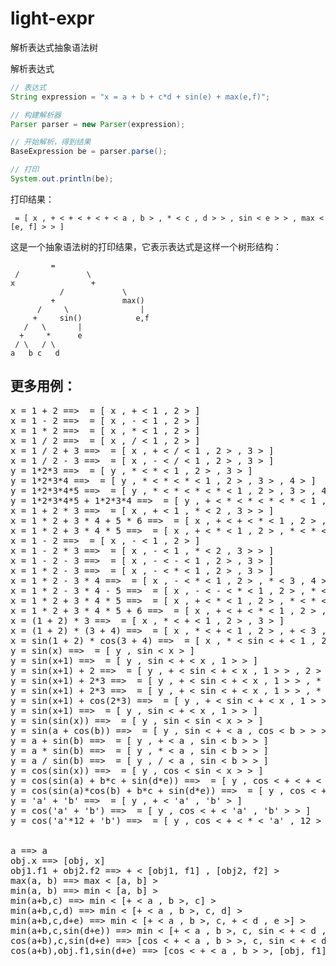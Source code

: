 # light-expr
解析表达式抽象语法树

解析表达式

```java
// 表达式
String expression = "x = a + b + c*d + sin(e) + max(e,f)";

// 构建解析器
Parser parser = new Parser(expression);

// 开始解析，得到结果
BaseExpression be = parser.parse();

// 打印
System.out.println(be);

```

打印结果：
```
 = [ x , + < + < + < + < a , b > , * < c , d > > , sin < e > > , max < [e, f] > > ]
```

这是一个抽象语法树的打印结果，它表示表达式是这样一个树形结构：
```
         =
 /               \
x                 +
           /             \
         +               max()
      /     \                |
     +     sin()            e,f
   /   \       |
  +     *      e
 / \   / \
a   b c   d
```

## 更多用例：

<pre>
x = 1 + 2 ==>  = [ x , + < 1 , 2 > ]
x = 1 - 2 ==>  = [ x , - < 1 , 2 > ]
x = 1 * 2 ==>  = [ x , * < 1 , 2 > ]
x = 1 / 2 ==>  = [ x , / < 1 , 2 > ]
x = 1 / 2 + 3 ==>  = [ x , + < / < 1 , 2 > , 3 > ]
x = 1 / 2 - 3 ==>  = [ x , - < / < 1 , 2 > , 3 > ]
y = 1*2*3 ==>  = [ y , * < * < 1 , 2 > , 3 > ]
y = 1*2*3*4 ==>  = [ y , * < * < * < 1 , 2 > , 3 > , 4 > ]
y = 1*2*3*4*5 ==>  = [ y , * < * < * < * < 1 , 2 > , 3 > , 4 > , 5 > ]
y = 1*2*3*4*5 + 1*2*3*4 ==>  = [ y , + < * < * < * < * < 1 , 2 > , 3 > , 4 > , 5 > , * < * < * < 1 , 2 > , 3 > , 4 > > ]
x = 1 + 2 * 3 ==>  = [ x , + < 1 , * < 2 , 3 > > ]
x = 1 * 2 + 3 * 4 + 5 * 6 ==>  = [ x , + < + < * < 1 , 2 > , * < 3 , 4 > > , * < 5 , 6 > > ]
x = 1 * 2 + 3 * 4 * 5 ==>  = [ x , + < * < 1 , 2 > , * < * < 3 , 4 > , 5 > > ]
x = 1 - 2 ==>  = [ x , - < 1 , 2 > ]
x = 1 - 2 * 3 ==>  = [ x , - < 1 , * < 2 , 3 > > ]
x = 1 - 2 - 3 ==>  = [ x , - < - < 1 , 2 > , 3 > ]
x = 1 * 2 - 3 ==>  = [ x , - < * < 1 , 2 > , 3 > ]
x = 1 * 2 - 3 * 4 ==>  = [ x , - < * < 1 , 2 > , * < 3 , 4 > > ]
x = 1 * 2 - 3 * 4 - 5 ==>  = [ x , - < - < * < 1 , 2 > , * < 3 , 4 > > , 5 > ]
x = 1 * 2 + 3 * 4 * 5 ==>  = [ x , + < * < 1 , 2 > , * < * < 3 , 4 > , 5 > > ]
x = 1 * 2 + 3 * 4 * 5 + 6 ==>  = [ x , + < + < * < 1 , 2 > , * < * < 3 , 4 > , 5 > > , 6 > ]
x = (1 + 2) * 3 ==>  = [ x , * < + < 1 , 2 > , 3 > ]
x = (1 + 2) * (3 + 4) ==>  = [ x , * < + < 1 , 2 > , + < 3 , 4 > > ]
x = sin(1 + 2) * cos(3 + 4) ==>  = [ x , * < sin < + < 1 , 2 > > , cos < + < 3 , 4 > > > ]
y = sin(x) ==>  = [ y , sin < x > ]
y = sin(x+1) ==>  = [ y , sin < + < x , 1 > > ]
y = sin(x+1) + 2 ==>  = [ y , + < sin < + < x , 1 > > , 2 > ]
y = sin(x+1) + 2*3 ==>  = [ y , + < sin < + < x , 1 > > , * < 2 , 3 > > ]
y = sin(x+1) + 2*3 ==>  = [ y , + < sin < + < x , 1 > > , * < 2 , 3 > > ]
y = sin(x+1) + cos(2*3) ==>  = [ y , + < sin < + < x , 1 > > , cos < * < 2 , 3 > > > ]
y = sin(x+1) ==>  = [ y , sin < + < x , 1 > > ]
y = sin(sin(x)) ==>  = [ y , sin < sin < x > > ]
y = sin(a + cos(b)) ==>  = [ y , sin < + < a , cos < b > > > ]
y = a + sin(b) ==>  = [ y , + < a , sin < b > > ]
y = a * sin(b) ==>  = [ y , * < a , sin < b > > ]
y = a / sin(b) ==>  = [ y , / < a , sin < b > > ]
y = cos(sin(x)) ==>  = [ y , cos < sin < x > > ]
y = cos(sin(a) + b*c + sin(d*e)) ==>  = [ y , cos < + < + < sin < a > , * < b , c > > , sin < * < d , e > > > > ]
y = cos(sin(a)*cos(b) + b*c + sin(d*e)) ==>  = [ y , cos < + < + < * < sin < a > , cos < b > > , * < b , c > > , sin < * < d , e > > > > ]
y = 'a' + 'b' ==>  = [ y , + < 'a' , 'b' > ]
y = cos('a' + 'b') ==>  = [ y , cos < + < 'a' , 'b' > > ]
y = cos('a'*12 + 'b') ==>  = [ y , cos < + < * < 'a' , 12 > , 'b' > > ]


a ==> a
obj.x ==> [obj, x]
obj1.f1 + obj2.f2 ==> + < [obj1, f1] , [obj2, f2] >
max(a, b) ==> max < [a, b] >
min(a, b) ==> min < [a, b] >
min(a+b,c) ==> min < [+ < a , b >, c] >
min(a+b,c,d) ==> min < [+ < a , b >, c, d] >
min(a+b,c,d+e) ==> min < [+ < a , b >, c, + < d , e >] >
min(a+b,c,sin(d+e)) ==> min < [+ < a , b >, c, sin < + < d , e > >] >
cos(a+b),c,sin(d+e) ==> [cos < + < a , b > >, c, sin < + < d , e > >]
cos(a+b),obj.f1,sin(d+e) ==> [cos < + < a , b > >, [obj, f1], sin < + < d , e > >]
</pre>
